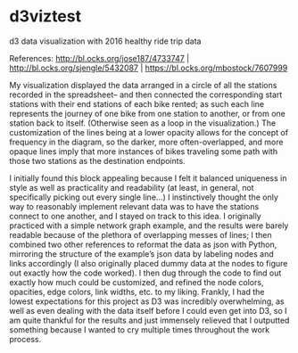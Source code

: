 # d3viztest
d3 data visualization with 2016 healthy ride trip data

References: http://bl.ocks.org/jose187/4733747 | http://bl.ocks.org/sjengle/5432087 | https://bl.ocks.org/mbostock/7607999

My visualization displayed the data arranged in a circle of all the stations recorded in the spreadsheet– and then connected 
the corresponding start stations with their end stations of each bike rented; as such each line represents the journey of one 
bike from one station to another, or from one station back to itself. (Otherwise seen as a loop in the visualization.) 
The customization of the lines being at a lower opacity allows for the concept of frequency in the diagram, so the darker, 
more often-overlapped, and more opaque lines imply that more instances of bikes traveling some path with those two stations 
as the destination endpoints.

I initially found this block appealing because I felt it balanced uniqueness in style as well as practicality and readability 
(at least, in general, not specifically picking out every single line…) I instinctively thought the only way to reasonably 
implement relevant data was to have the stations connect to one another, and I stayed on track to this idea. I originally 
practiced with a simple network graph example, and the results were barely readable because of the plethora of overlapping 
messes of lines; I then combined two other references to reformat the data as json with Python, mirroring the structure of 
the example’s json data by labeling nodes and links accordingly (I also originally placed dummy data at the nodes to figure 
out exactly how the code worked). I then dug through the code to find out exactly how much could be customized, and refined 
the node colors, opacities, edge colors, link widths, etc. to my liking. Frankly, I had the lowest expectations for this 
project as D3 was incredibly overwhelming, as well as even dealing with the data itself before I could even get into D3, 
so I am quite thankful for the results and just immensely relieved that I outputted something because I wanted to cry 
multiple times throughout the work process.
